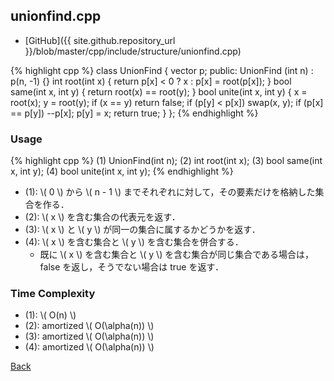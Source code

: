 ## unionfind.cpp

- [GitHub]({{ site.github.repository_url }}/blob/master/cpp/include/structure/unionfind.cpp)

{% highlight cpp %}
class UnionFind {
  vector<int> p;
public:
  UnionFind (int n) : p(n, -1) {}
  int root(int x) {
    return p[x] < 0 ? x : p[x] = root(p[x]);
  }
  bool same(int x, int y) {
    return root(x) == root(y);
  }
  bool unite(int x, int y) {
    x = root(x); y = root(y);
    if (x == y) return false;
    if (p[y] < p[x]) swap(x, y);
    if (p[x] == p[y]) --p[x];
    p[y] = x;
    return true;
  }
};
{% endhighlight %}

### Usage

{% highlight cpp %}
(1) UnionFind(int n);
(2) int root(int x);
(3) bool same(int x, int y);
(4) bool unite(int x, int y);
{% endhighlight %}

- (1): \\( 0 \\) から \\( n - 1 \\) までそれぞれに対して，その要素だけを格納した集合を作る．
- (2): \\( x \\) を含む集合の代表元を返す．
- (3): \\( x \\) と \\( y \\) が同一の集合に属するかどうかを返す．
- (4): \\( x \\) を含む集合と \\( y \\) を含む集合を併合する．
  - 既に \\( x \\) を含む集合と \\( y \\) を含む集合が同じ集合である場合は，
    false を返し，そうでない場合は true を返す．

### Time Complexity
- (1): \\( O(n) \\)
- (2): amortized \\( O(\alpha(n)) \\)
- (3): amortized \\( O(\alpha(n)) \\)
- (4): amortized \\( O(\alpha(n)) \\)

[Back](../../..)

